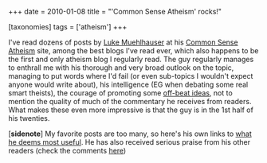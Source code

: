+++
date = 2010-01-08
title = "'Common Sense Atheism' rocks!"

[taxonomies]
tags = ['atheism']
+++

I've read dozens of posts by [Luke Muehlhauser] at his [Common Sense
Atheism] site, among the best blogs I've read ever, which also happens
to be the first and only atheism blog I regularly read. The guy
regularly manages to enthrall me with his thorough and very broad
outlook on the topic, managing to put words where I'd fail (or even
sub-topics I wouldn't expect anyone would write about), his
intelligence (EG when debating some real smart theists), the courage of
promoting some [off-beat ideas], not to mention the quality of much of
the commentary he receives from readers. What makes these even more
impressive is that the guy is in the 1st half of his twenties.

[**sidenote**] My favorite posts are too many, so here's his own
links to [what he deems most useful]. He has also received serious
praise from his other readers (check the comments [here])

  [Luke Muehlhauser]: http://commonsenseatheism.com/?p=12
  [Common Sense Atheism]: http://commonsenseatheism.com
  [off-beat ideas]: http://commonsenseatheism.com/?p=1924
  [what he deems most useful]: http://commonsenseatheism.com/?p=6086
  [here]: http://commonsenseatheism.com/?p=1174
